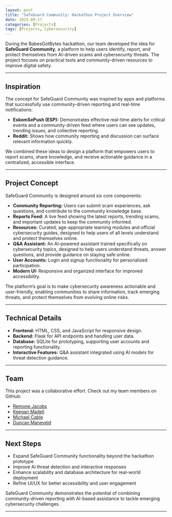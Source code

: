 ```yaml
---
layout: post
title: "SafeGuard Community: Hackathon Project Overview"
date: 2025-09-17
categories: [Projects]
tags: [Projects, Cybersecurity]
---
```


During the BabesGotBytes hackathon, our team developed the idea for **SafeGuard Community**, a platform to help users identify, report, and protect themselves from AI-driven scams and cybersecurity threats. The project focuses on practical tools and community-driven resources to improve digital safety.  

--- 

## Inspiration

The concept for SafeGuard Community was inspired by apps and platforms that successfully use community-driven reporting and real-time notifications:

- **EskomSePush (ESP):** Demonstrates effective real-time alerts for critical events and a community-driven feed where users can see updates, trending issues, and collective reporting.  
- **Reddit:** Shows how community reporting and discussion can surface relevant information quickly.  

We combined these ideas to design a platform that empowers users to report scams, share knowledge, and receive actionable guidance in a centralized, accessible interface.  

---
## Project Concept

SafeGuard Community is designed around six core components:

- **Community Reporting:** Users can submit scam experiences, ask questions, and contribute to the community knowledge base.  
- **Reports Feed:** A live feed showing the latest reports, trending scams, and important updates to keep the community informed.  
- **Resources:** Curated, age-appropriate learning modules and official cybersecurity guides, designed to help users of all levels understand and protect themselves online.  
- **Q&A Assistant:** An AI-powered assistant trained specifically on cybersecurity topics, designed to help users understand threats, answer questions, and provide guidance on staying safe online.
- **User Accounts:** Login and signup functionality for personalized participation.  
- **Modern UI:** Responsive and organized interface for improved accessibility.  

The platform’s goal is to make cybersecurity awareness actionable and user-friendly, enabling communities to share information, track emerging threats, and protect themselves from evolving online risks.

---
## Technical Details

- **Frontend:** HTML, CSS, and JavaScript for responsive design.  
- **Backend:** Flask for API endpoints and handling user data.  
- **Database:** SQLite for prototyping, supporting user accounts and reporting functionality.  
- **Interactive Features:** Q&A assistant integrated using AI models for threat detection guidance.  

---

## Team

This project was a collaborative effort. Check out my team members on GitHub:  

- [Remone Jacobs](https://github.com/remonejacobs)  
- [Keegan Madell](https://github.com/KeeganMadell)  
- [Michael Cable](https://github.com/ikigai05-sys)  
- [Duncan Maneveld](https://github.com/Duncandonuts2354)  

---

## Next Steps

- Expand SafeGuard Community functionality beyond the hackathon prototype  
- Improve AI threat detection and interactive responses  
- Enhance scalability and database architecture for real-world deployment  
- Refine UI/UX for better accessibility and user engagement  

SafeGuard Community demonstrates the potential of combining community-driven reporting with AI-based assistance to tackle emerging cybersecurity challenges.

---